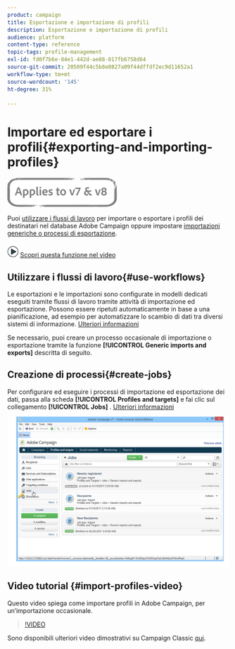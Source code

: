 ```yaml
---
product: campaign
title: Esportazione e importazione di profili
description: Esportazione e importazione di profili
audience: platform
content-type: reference
topic-tags: profile-management
exl-id: fd0f7b6e-84e1-442d-ae88-817fb6758d64
source-git-commit: 20509f44c5b8e0827a09f44dffdf2ec9d11652a1
workflow-type: tm+mt
source-wordcount: '145'
ht-degree: 31%

---
```


# Importare ed esportare i profili{#exporting-and-importing-profiles}

![](../../assets/common.svg)

Puoi [utilizzare i flussi di lavoro](#use-workflows) per importare o esportare i profili dei destinatari nel database Adobe Campaign oppure impostare [importazioni generiche o processi di esportazione](#create-jobs).

![](assets/do-not-localize/how-to-video.png) [Scopri questa funzione nel video](#import-profiles-video)

## Utilizzare i flussi di lavoro{#use-workflows}

Le esportazioni e le importazioni sono configurate in modelli dedicati eseguiti tramite flussi di lavoro tramite attività di importazione ed esportazione. Possono essere ripetuti automaticamente in base a una pianificazione, ad esempio per automatizzare lo scambio di dati tra diversi sistemi di informazione. [Ulteriori informazioni](../../platform/using/import-export-workflows.md#best-practices-when-importing-data)

Se necessario, puoi creare un processo occasionale di importazione o esportazione tramite la funzione **[!UICONTROL Generic imports and exports]** descritta di seguito.

## Creazione di processi{#create-jobs}

Per configurare ed eseguire i processi di importazione ed esportazione dei dati, passa alla scheda **[!UICONTROL Profiles and targets]** e fai clic sul collegamento **[!UICONTROL Jobs]** . [Ulteriori informazioni](../../platform/using/about-generic-imports-exports.md)

![](assets/s_ncs_user_interface_import_link.png)


## Video tutorial {#import-profiles-video}

Questo video spiega come importare profili in Adobe Campaign, per un’importazione occasionale.

>[!VIDEO](https://video.tv.adobe.com/v/25608?quality=12)

Sono disponibili ulteriori video dimostrativi su Campaign Classic [qui](https://experienceleague.adobe.com/docs/campaign-classic-learn/tutorials/overview.html?lang=it).
